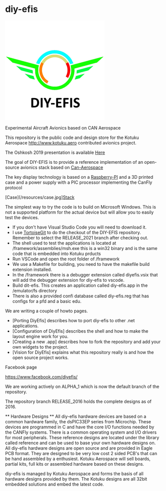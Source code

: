 # diy-efis
![DIY-EFIS](/resources/LogoSq.png)

Experimental Aircraft Avionics based on CAN Aerospace

This repository is the public code and design store for the Kotuku Aerospace http://www.kotuku.aero contributed avionics project.

The Oshkosh 2019 presentation is available [Here](/presentations/Oshkosh2019.pdf)

The goal of DIY-EFIS is to provide a reference implementation of an open-source avionics stack based on [Can-Aerospace](http://www.stockflightsystems.com/canaerospace.html)

The key display technology is based on a [Raspberry-PI](https://www.raspberrypi.org/) and a 3D printed case and a power supply with a PIC processor implementing the CanFly protocol

[Case](/resources/case.jpg][Stack](/resources/stack.jpg)

The simplest way to try the code is to build on Microsoft Windows.  This is not a supported platform for the actual device but will allow you to easily test the devices.

* If you don't have Visual Studio Code you will need to download it.
* I use [TortoiseGit](https://tortoisegit.org/) to do the checkout of the DIY-EFIS repository.  Remember to select the RELEASE_2021 branch after checking out.
* The shell used to test the applications is located at /framework/assemblies/msh.exe this is a win32 binary and is the same code that is embedded into Kotuku prducts
* Run VSCode and open the root folder of <path to the clone>/framework
* We use a Makefile for building, you need to have the makefile build extension installed.
* In the <path to the clone>/framework there is a debugger extension called diyefis.vsix that will add the debugger extension for diy-efis to vscode.
* Build dit-efis.  This creates an application called diy-efis.app in the <path to clone>/emulator/fs directory
* There is also a provided confi database called diy-efis.reg that has configs for a pfd and a basic edu.

We are writing a couple of howto pages.

* [Porting DiyEfis] describes how to port diy-efis to other .net applications.
* [Configuration of DiyEfis] describes the shell and how to make the layout engine work for you.
* [Creating a new .app] describes how to fork the repository and add your own widgets to the project.
* [Vision for DiyEfis] explains what this repository really is and how the open source project works.

Facebook page 

https://www.facebook.com/diyefis/

We are working actively on ALPHA_1 which is now the default branch of the repository.

The repository branch RELEASE_2016 holds the complete designs as of 2016.

** Hardware Designs **
All diy-efis hardware devices are based on a common hardware family, the dsPIC33EP series from Microchip.  These devices are programmed in C and have the core I/O functions needed by the CANFly systems.  There is a common operating system and I/O drivers for most peripherals.  These reference designs are located under the library called reference and can be used to base your own hardware designs on.
All diy-efis hardware designs are open source and are provided in Eagle PCB format.  They are designed to be very low cost 2 sided PCB's that can be hand assembled by a enthusiest.  Kotuku Aerospace will sell boards, partial kits, full kits or assembled hardware based on these designs.

diy-efis is managed by Kotuku Aerospace and forms the basis of all hardware designs provided by them.  The Kotuku designs are all 32bit embedded solutions and embed the latest code.



